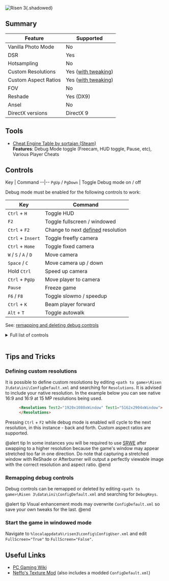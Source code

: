 ![Risen 3](Images\risen3_header.png "Shot by Eggo"){.shadowed}

## Summary

Feature | Supported
--|--
Vanilla Photo Mode | No
DSR | Yes
Hotsampling | No
Custom Resolutions | Yes ([with tweaking](#defining-custom-resolutions))
Custom Aspect Ratios | Yes ([with tweaking](#defining-custom-resolutions))
FOV | No
Reshade | Yes (DX9)
Ansel | No
DirectX versions | DirectX 9
 
## Tools

* [Cheat Engine Table by sortajan (Steam)](https://fearlessrevolution.com/download/file.php?id=18937)  
**Features**: Debug Mode toggle (Freecam, HUD toggle, Pause, etc),  Various Player Cheats

[comment]: # (Link to thread: https://fearlessrevolution.com/viewtopic.php?t=10837)

## Controls 

[comment]: # (include this section if your guide references a cheat table / non-standard tools [Otis_Inf tools are all standardised], otherwise remove it)
Key	| Command
--|--
`PgUp` / `PgDown` | Toggle Debug mode on / off


Debug mode must be enabled for the following controls to work:

Key	| Command
--|--
`Ctrl` + `H` | Toggle HUD
`F2` | Toggle fullscreen / windowed 
`Ctrl` + `F2` |  Change to next [defined](#defining-custom-resolutions) resolution 
`Ctrl` + `Insert` | Toggle freefly camera
`Ctrl` + `Home` | Toggle fixed camera
`W` / `S` / `A` / `D` | Move camera
`Space` / `C` | Move camera up / down
Hold `Ctrl`| Speed up camera
`Ctrl` + `PgUp` | Move player to camera
`Pause` | Freeze game
`F6` / `F8` | Toggle slowmo / speedup
`Ctrl` + `K` | Beam player forward
`Alt` + `T` | Toggle autowalk

See: [remapping and deleting debug controls](#remapping-debug-controls)
<details>
  <summary>Full list of controls</summary>
  
  
Key	| Command
--|--
`F1` | Take Snapshot
`F2` | Toggle Fullscreen / Windowed
`F3` | Toggle Render Mode
`F4` | Cycle Indicators
`F6` | Toggle Slowmo
`F7` | Reset Player
`F8` | Toggle Speed Up
`F11` | Toggle Control Enabled
`F12` | Quit Application
`Alt` + `A` | Camera Flight Add
`Alt` + `C` | Camera Flight Pose Forward
`Alt` + `D` | Toggle Audio Emitter
`Alt` + `E` | End Cutscene
`Alt` + `H` | Toggle Statistics
`Alt` + `I` | Toggle Shadow Map Occlusion
`Alt` + `K` | Action Kill
`Alt` + `L` | Toggle Morpheme LiveLink
`Alt` + `M` | Toggle Movement Debug
`Alt` + `O` | Toggle Occlusion Culling
`Alt` + `P` | Toggle Render Portal
`Alt` + `Q` | Camera Flight Start
`Alt` + `R` | Camera Flight PoseRendering
`Alt` + `S` | Say SVM
`Alt` + `T` | Toggle Autowalk
`Alt` + `V` | Camera Flight PoseEnd
`Alt` + `W` | Camera Flight Stop
`Alt` + `X` | Camera Flight PoseBack
`Alt` + `Y` | Camera Flight PoseStart
`Ctrl` + `1` | Toggle Physics Opaque
`Ctrl` + `2` | Toggle Physics Wireframe
`Ctrl` + `3` | Toggle Physics Materials
`Ctrl` + `4` | Toggle Physics Shapes
`Ctrl` + `5` | Toggle Physics Meshes
`Ctrl` + `6` | Toggle Physics Controllers
`Ctrl` + `7` | Toggle Physics SpeedTrees
`Ctrl` + `AE` | Toggle Skinned Mesh LoD
`Ctrl` + `B` | Toggle Bounding Boxes
`Ctrl` + `E` | Toggle Entity Infos
`Ctrl` + `F` | Control Focus Entity
`Ctrl` + `F2` | Change to Next Resolution & Aspect Ratio
`Ctrl` + `F8` | Reset With Lift
`Ctrl` + `G` | Toggle State Graph Infos
`Ctrl` + `H` | Toggle HUD
`Ctrl` + `HOM` | Toggle Fixed Cam
`Ctrl` + `INS` | Toggle Free Fly Cam
`Ctrl` + `K` | Beam Forward
`Ctrl` + `L` | Toggle Levitate
`Ctrl` + `M` | Toggle Screen Messages
`Ctrl` + `N` | Toggle Navigation
`Ctrl` + `NUM_7` | Toggle Speed Tree Debug
`Ctrl` + `NUM_9` | Animation Toggle Transform Calculation
`Ctrl` + `O` | Toggle CBuffer Debug
`Ctrl` + `OE` | Toggle Cloth
`Ctrl` + `P` | Connect PhysX Debugger
`Ctrl` + `PG_UP` | Move Player To Camera
`Ctrl` + `Q` | Toggle Physics Render Debug
`Ctrl` + `T` | Toggle Speed Tree
`Ctrl` + `U` | Toggle Uneven Terrain
`Ctrl` + `UE` | Animation Skeleton
`Ctrl` + `V` | Toggle Vegetation
`Ctrl` + `X` | Action Down
`LSHF` + `Q` | Toggle Physics Native Debug
`LSHF` + `R` | Toggle Force Relaxed Processing
`NUM_1` | Toggle Melee Counter Parade On Attack
`NUM_2` | Toggle Melee Counter Parade On Parade
`NUM_3` | Toggle Melee Counter Attack
`NUM_4` | Toggle Shaky Cam
`PAUSE` | Freeze game
`RALT` + `F12` | Do Null Pointer Access
`RCtrl` + `D` | Toggle Drag Points Debug
`RCtrl` + `F` | Toggle FloatsDebug
`RCtrl` + `P` | Toggle DepthProbesDebug
`RCtrl` + `T` | Toggle PathDebug
`RShift` + `Q` | Toggle Physics NativeIgnoreZ

</details>
&nbsp;

## Tips and Tricks

### Defining custom resolutions

It is possible to define custom resolutions by editing  `<path to game>\Risen 3\data\ini\ConfigDefault.xml` and searching for `Resolutions`. It is advised to include your native resolution. In the example below you can see native 16:9 and 16:9 at 15 MP resolutions being used.
```html
      <Resolutions Test2="1920x1080xWindow" Test1="5162x2904xWindow">
      </Resolutions>
```
Pressing `Ctrl` + `F2` while debug mode is enabled will cycle to the next resolution, in this instance - back and forth. Custom aspect ratios are supported.

@alert tip
In some instances you will be required to use [SRWE](https://github.com/dtgDTGdtg/SRWE/releases) after swapping to a higher resolution because the game's window may appear stretched too far in one direction. Do note that capturing a stretched window with ReShade or Afterburner will output a perfectly viewable image with the correct resolution and aspect ratio.
@end

### Remapping debug controls

Debug controls can be remapped or deleted by editing `<path to game>\Risen 3\data\ini\ConfigDefault.xml` and searching for `DebugKeys`.

@alert tip
Visual enhancement mods may overwrite `ConfigDefault.xml` so save your own tweaks for the last.
@end

### Start the game in windowed mode

Navigate to  `%localappdata%\risen3\config\ConfigUser.xml` and edit `FullScreen="True"` to `FullScreen="False"`.

## Useful Links

* [PC Gaming Wiki](https://www.pcgamingwiki.com/wiki/Risen_3:_Titan_Lords)
* [Neffo's Texture Mod](https://forum.worldofplayers.de/forum/threads/1444894-NeffO%C2%B4s-Texturmod-f%C3%BCr-Risen-3-Enhanced-Edition) (also includes a modded `ConfigDefault.xml`)





